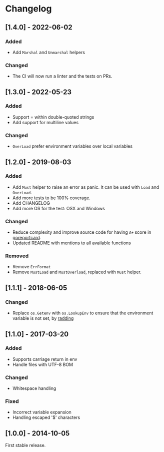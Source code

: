 # Changelog

## \[1.4.0] - 2022-06-02

### Added

- Add `Marshal` and `Unmarshal` helpers

### Changed

- The CI will now run a linter and the tests on PRs.

## \[1.3.0] - 2022-05-23

### Added

- Support = within double-quoted strings
- Add support for multiline values

### Changed

- `OverLoad` prefer environment variables over local variables

## \[1.2.0] - 2019-08-03

### Added

- Add `Must` helper to raise an error as panic. It can be used with `Load` and
  `OverLoad`.
- Add more tests to be 100% coverage.
- Add CHANGELOG
- Add more OS for the test: OSX and Windows

### Changed

- Reduce complexity and improve source code for having `A+` score in
  [goreportcard](https://goreportcard.com/report/github.com/subosito/gotenv).
- Updated README with mentions to all available functions

### Removed

- Remove `ErrFormat`
- Remove `MustLoad` and `MustOverload`, replaced with `Must` helper.

## \[1.1.1] - 2018-06-05

### Changed

- Replace `os.Getenv` with `os.LookupEnv` to ensure that the environment
  variable is not set, by [radding](https://github.com/radding)

## \[1.1.0] - 2017-03-20

### Added

- Supports carriage return in env
- Handle files with UTF-8 BOM

### Changed

- Whitespace handling

### Fixed

- Incorrect variable expansion
- Handling escaped '$' characters

## \[1.0.0] - 2014-10-05

First stable release.
